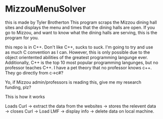 # MizzouMenuSolver
this is made by Tyler Brotherton
This program scraps the Mizzou dining hall sites and displays the menu and times that the dining halls are open. If you go to Mizzou, and want to know what the dining halls are serving, this is the program for you. 

this repo is in C++. Don't like C++, sucks to suck. I'm going to try and use as much C convention as I can. 
However, this is only possible due to the object orientented abilities of the greatest programming langunge ever.
Additionally, C++ is the top 10 most popular programming langunges, but no professor teaches C++.
I have a pet theory that no professor knows c++. They go directly from c->c#?

Yo, if Mizzou admin/professors is reading this, give me my research funding, plz?


This is how it works


Loads Curl -> extract the data from the websites -> stores the relevent data -> closes Curl -> Load LMF -> display info -> delete data on local machine.
